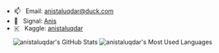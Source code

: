 - 📫 &nbsp; Email: anistaluqdar@duck.com
- 💬 &nbsp; Signal: [Anis](https://signal.me/#p/+46731295363)
- 🇰 &nbsp; Kaggle: [anistaluqdar](https://www.kaggle.com/anistaluqdar)


<p align="center">
  <img src="https://github-readme-stats.vercel.app/api?username=anistaluqdar&show_icons=true&line_height=33&count_private=true&theme=merko" alt="anistaluqdar's GitHub Stats" />
  <img src="https://github-readme-stats.vercel.app/api/top-langs/?username=anistaluqdar&&hide=cmake,javascript,html,css&langs_count=4&line_height=35&theme=merko" alt="anistaluqdar's Most Used Languages" />
</p>
